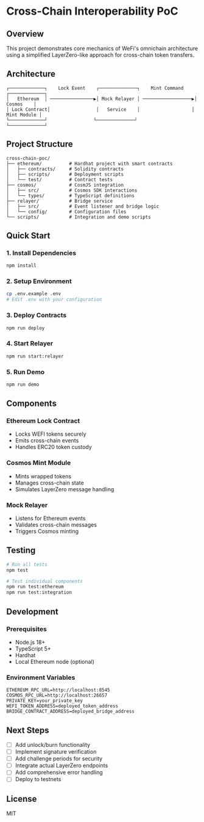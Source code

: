 # Cross-Chain Interoperability PoC

## Overview
This project demonstrates core mechanics of WeFi's omnichain architecture using a simplified LayerZero-like approach for cross-chain token transfers.

## Architecture
```
┌─────────────┐    Lock Event    ┌──────────────┐    Mint Command    ┌─────────────┐
│   Ethereum  │ ────────────────▶│ Mock Relayer │ ──────────────────▶│   Cosmos    │
│ Lock Contract│                 │   Service    │                   │ Mint Module │
└─────────────┘                 └──────────────┘                   └─────────────┘
```

## Project Structure
```
cross-chain-poc/
├── ethereum/          # Hardhat project with smart contracts
│   ├── contracts/     # Solidity contracts
│   ├── scripts/       # Deployment scripts
│   └── test/          # Contract tests
├── cosmos/            # CosmJS integration
│   ├── src/           # Cosmos SDK interactions
│   └── types/         # TypeScript definitions
├── relayer/           # Bridge service
│   ├── src/           # Event listener and bridge logic
│   └── config/        # Configuration files
└── scripts/           # Integration and demo scripts
```

## Quick Start

### 1. Install Dependencies
```bash
npm install
```

### 2. Setup Environment
```bash
cp .env.example .env
# Edit .env with your configuration
```

### 3. Deploy Contracts
```bash
npm run deploy
```

### 4. Start Relayer
```bash
npm run start:relayer
```

### 5. Run Demo
```bash
npm run demo
```

## Components

### Ethereum Lock Contract
- Locks WEFI tokens securely
- Emits cross-chain events
- Handles ERC20 token custody

### Cosmos Mint Module  
- Mints wrapped tokens
- Manages cross-chain state
- Simulates LayerZero message handling

### Mock Relayer
- Listens for Ethereum events
- Validates cross-chain messages
- Triggers Cosmos minting

## Testing
```bash
# Run all tests
npm test

# Test individual components
npm run test:ethereum
npm run test:integration
```

## Development

### Prerequisites
- Node.js 18+
- TypeScript 5+
- Hardhat
- Local Ethereum node (optional)

### Environment Variables
```
ETHEREUM_RPC_URL=http://localhost:8545
COSMOS_RPC_URL=http://localhost:26657
PRIVATE_KEY=your_private_key
WEFI_TOKEN_ADDRESS=deployed_token_address
BRIDGE_CONTRACT_ADDRESS=deployed_bridge_address
```

## Next Steps
- [ ] Add unlock/burn functionality
- [ ] Implement signature verification
- [ ] Add challenge periods for security
- [ ] Integrate actual LayerZero endpoints
- [ ] Add comprehensive error handling
- [ ] Deploy to testnets

## License
MIT
